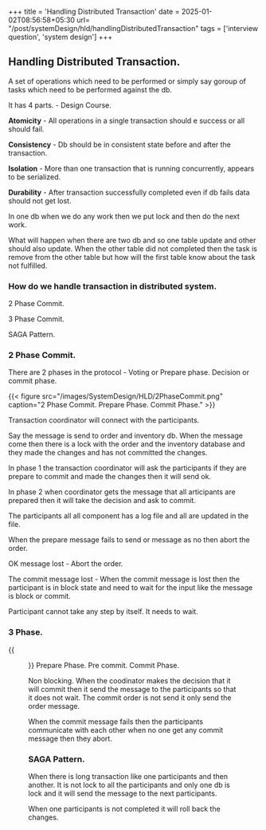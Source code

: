 +++
title = 'Handling Distributed Transaction'
date = 2025-01-02T08:56:58+05:30
url= "/post/systemDesign/hld/handlingDistributedTransaction"
tags = ['interview question', 'system design']
+++

## Handling Distributed Transaction.

A set of operations which need to be performed or simply say goroup of tasks which need to be performed against the db.

It has 4 parts. - Design Course.

**Atomicity** - All operations in a single transaction should e success or all should fail.

**Consistency** - Db should be in consistent state before and after the transaction.

**Isolation** - More than one transaction that is running concurrently, appears to be serialized.

**Durability** - After transaction successfully completed even if db fails data should not get lost.

In one db when we do any work then we put lock and then do the next work.

What will happen when there are two db and so one table update and other should also update. When the other table did not completed then the task is remove from the other table but how will the first table know about the task not fulfilled.

### How do we handle transaction in distributed system.

2 Phase Commit.

3 Phase Commit.

SAGA Pattern.

### 2 Phase Commit.

There are 2 phases in the protocol - Voting or Prepare phase. Decision or commit phase.


{{< figure src="/images/SystemDesign/HLD/2PhaseCommit.png" caption="2 Phase Commit. Prepare Phase. Commit Phase." >}}

Transaction coordinator will connect with the participants.

Say the message is send to order and inventory db. When the message come then there is a lock with the order and the inventory database and they made the changes and has not committed the changes.

In phase 1 the transaction coordinator will ask the participants if they are prepare to commit and made the changes then it will send ok.

In phase 2 when coordinator gets the message that all articipants are prepared then it will take the decision and ask to commit.

The participants all all component has a log file and all are updated in the file.

When the prepare message fails to send or message as no then abort the order.

OK message lost - Abort the order.

The commit message lost - When the commit message is lost then the participant is in block state and need to wait for the input like the message is block or commit.

Participant cannot take any step by itself. It needs to wait.

### 3 Phase.

{{<figure src="/images/SystemDesign/HLD/3PhaseCommit.png" alt="EventStreaming without zero copy." caption="3 Phase Commit.">}}
Prepare Phase.
Pre commit.
Commit Phase.


Non blocking. When the coodinator makes the decision that it will commit then it send the message to the participants so that it does not wait. The commit order is not send it only send the order message.

When the commit message fails then the participants communicate with each other when no one get any commit message then they abort.

### SAGA Pattern.

When there is long transaction like one participants and then another. It is not lock to all the participants and only one db is lock and it will send the message to the next participants.

When one participants is not completed it will roll back the changes.